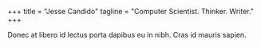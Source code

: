 +++
title = "Jesse Candido"
tagline = "Computer Scientist. Thinker. Writer."
+++


Donec at libero id lectus porta dapibus eu in nibh. Cras id mauris sapien.